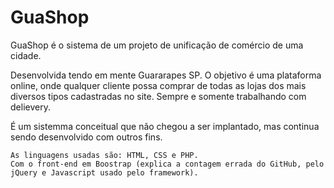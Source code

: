 # GuaShop
GuaShop é o sistema de um projeto de unificação de comércio de uma cidade.

Desenvolvida tendo em mente Guararapes SP.
O objetivo é uma plataforma online, onde qualquer cliente possa comprar de todas as lojas dos mais diversos tipos cadastradas no site.
Sempre e somente trabalhando com delievery.

  É um sistemma conceitual que não chegou a ser implantado, mas continua sendo desenvolvido com outros fins.
    
	As linguagens usadas são: HTML, CSS e PHP.
    Com o front-end em Boostrap (explica a contagem errada do GitHub, pelo jQuery e Javascript usado pelo framework).
